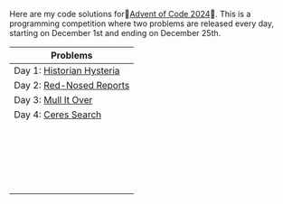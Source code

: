 Here are my code solutions for🎄[Advent of Code 2024](https://adventofcode.com/)🎄. This is a programming competition where two problems are released every day, starting on December 1st and ending on December 25th.

| Problems  |
| ------------- |
| Day 1: [Historian Hysteria](https://adventofcode.com/2024/day/1)  |
| Day 2: [Red-Nosed Reports](https://adventofcode.com/2024/day/2)   |
| Day 3: [Mull It Over](https://adventofcode.com/2024/day/3)  |
| Day 4: [Ceres Search](https://adventofcode.com/2024/day/4)|
||
||
||
||
||
||
||
||
||
||
||
||
||
||
||
||
||
||
||
||
||

